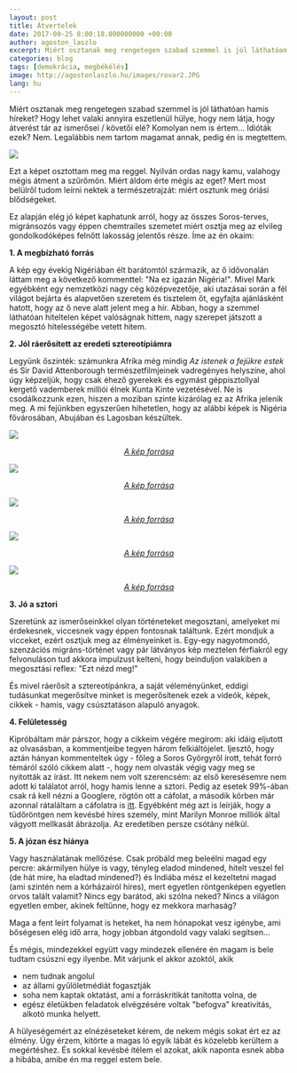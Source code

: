 ```yaml
---
layout: post
title: Átvertelek
date: 2017-09-25 8:00:18.000000000 +00:00
author: agoston_laszlo
excerpt: Miért osztanak meg rengetegen szabad szemmel is jól láthatóan hamis híreket? Hogy lehet valaki annyira eszetlenül hülye, hogy nem látja, hogy átverést tár az ismerősei / követői elé? Komolyan nem is értem... Idióták ezek? Nem. Legalábbis nem tartom magamat annak, pedig én is megtettem.
categories: blog
tags: [demokrácia, megbékélés]
image: http://agostonlaszlo.hu/images/rovar2.JPG
lang: hu
---
```

Miért osztanak meg rengetegen szabad szemmel is jól láthatóan hamis híreket? Hogy lehet valaki annyira eszetlenül hülye, hogy nem látja, hogy átverést tár az ismerősei / követői elé? Komolyan nem is értem... Idióták ezek? Nem. Legalábbis nem tartom magamat annak, pedig én is megtettem.

![](http://agostonlaszlo.hu/images/rovar.jpg)

Ezt a képet osztottam meg ma reggel. Nyilván ordas nagy kamu, valahogy mégis átment a szűrőmön. Miért áldom érte mégis az eget? Mert most belülről tudom leírni nektek a természetrajzát: miért osztunk meg óriási blődségeket.

Ez alapján elég jó képet kaphatunk arról, hogy az összes Soros-terves, migránsozós vagy éppen chemtrailes szemetet miért osztja meg az elvileg gondolkodóképes felnőtt lakosság jelentős része. Íme az én okaim:

**1. A megbízható forrás**

A kép egy évekig Nigériában élt barátomtól származik, az ő idővonalán láttam meg a következő kommenttel: "Na ez igazán Nigéria!". Mivel Mark egyébként egy nemzetközi nagy cég középvezetője, aki utazásai során a fél világot bejárta és alapvetően szeretem és tisztelem őt, egyfajta ajánlásként hatott, hogy az ő neve alatt jelent meg a hír. Abban, hogy a szemmel láthatóan hiteltelen képet valóságnak hittem, nagy szerepet játszott a megosztó hitelességébe vetett hitem.

**2. Jól ráerősített az eredeti sztereotípiámra**

Legyünk őszinték: számunkra Afrika még mindig *Az istenek a fejükre estek* és Sir David Attenborough természetfilmjeinek vadregényes helyszíne, ahol úgy képzeljük, hogy csak éhező gyerekek és egymást géppisztollyal kergető vademberek milliói élnek Kunta Kinte vezetésével. Ne is csodálkozzunk ezen, hiszen a moziban szinte kizárólag ez az Afrika jelenik meg. A mi fejünkben egyszerűen hihetetlen, hogy az alábbi képek is Nigéria fővárosában, Abujában és Lagosban készültek.

![](http://agostonlaszlo.hu/images/abuja.jpg)
<center><i><a href="https://travel.jumia.com/blog/ng/5-solid-truths-about-living-in-abuja-3051" target="blank" >A kép forrása</a></i></center>

![](http://agostonlaszlo.hu/images/lagos2.jpg)
<center><i><a href="http://commonedge.org/tag/urban-design/" target="blank" >A kép forrása</a></i></center>

![](http://agostonlaszlo.hu/images/lagos5.jpg)
<center><i><a href="http://www.enekem.com.ng/2016/10/articlelagos-vs-abuja-vs-port-harcourt.html" target="blank" >A kép forrása</a></i></center>

![](http://agostonlaszlo.hu/images/lagos3.jpg)
<center><i><a href="http://www.transformmagazine.net/articles/2016/place-branding-lagos-nigeria/" target="blank" >A kép forrása</a></i></center>

![](http://agostonlaszlo.hu/images/lagos4.jpg)
<center><i><a href="https://travel.jumia.com/blog/ng/5-solid-truths-about-living-in-abuja-3051" target="blank" >A kép forrása</a></i></center>

**3. Jó a sztori**

Szeretünk az ismerőseinkkel olyan történeteket megosztani, amelyeket mi érdekesnek, viccesnek vagy éppen fontosnak találtunk. Ezért mondjuk a vicceket, ezért osztjuk meg az élményeinket is. Egy-egy nagyotmondó, szenzációs migráns-történet vagy pár látványos kép meztelen férfiakról egy felvonuláson tud akkora impulzust kelteni, hogy beinduljon valakiben a megosztási reflex: "Ezt nézd meg!"

És mivel ráerősít a sztereotípánkra, a saját véleményünket, eddigi tudásunkat megerősítve minket is megerősítenek ezek a videók, képek, cikkek - hamis, vagy csúsztatáson alapuló anyagok.

**4. Felületesség**

Kipróbáltam már párszor, hogy a cikkeim végére megírom: aki idáig eljutott az olvasásban, a kommentjeibe tegyen három felkiáltójelet. Ijesztő, hogy aztán hányan kommenteltek úgy - főleg a Soros Györgyről írott, tehát forró témáról szóló cikkem alatt -, hogy nem olvasták végig vagy meg se nyitották az írást. Itt nekem nem volt szerencsém: az első keresésemre nem adott ki találatot arról, hogy hamis lenne a sztori. Pedig az esetek 99%-ában csak rá kell nézni a Googlere, rögtön ott a cáfolat, a második körben már azonnal rátaláltam a cáfolatra is [itt](http://www.snopes.com/cockroach-zimbabwe-x-ray/). Egyébként még azt is leírják, hogy a tüdőröntgen nem kevésbé híres személy, mint Marilyn Monroe milliók által vágyott mellkasát ábrázolja. Az eredetiben persze csótány nélkül. 

**5. A józan ész hiánya**

Vagy használatának mellőzése. Csak próbáld meg beleélni magad egy percre: akármilyen hülye is vagy, tényleg eladod mindened, hitelt veszel fel (de hát mire, ha eladtad mindened?) és Indiába mész el kezeltetni magad (ami szintén nem a kórházairól híres), mert egyetlen röntgenképen egyetlen orvos talált valamit? Nincs egy barátod, aki szólna neked? Nincs a világon egyetlen ember, akinek feltűnne, hogy ez mekkora marhaság? 

Maga a fent leírt folyamat is heteket, ha nem hónapokat vesz igénybe, ami bőségesen elég idő arra, hogy jobban átgondold vagy valaki segítsen...

És mégis, mindezekkel együtt vagy mindezek ellenére én magam is bele tudtam csúszni egy ilyenbe. Mit várjunk el akkor azoktól, akik 

- nem tudnak angolul
- az állami gyűlöletmédiát fogasztják
- soha nem kaptak oktatást, ami a forráskritikát tanította volna, de
- egész életükben feladatok elvégzésére voltak "befogva" kreativitás, alkotó munka helyett.

A hülyeségemért az elnézéseteket kérem, de nekem mégis sokat ért ez az élmény. Úgy érzem, kitörte a magas ló egyik lábát és közelebb kerültem a megértéshez. És sokkal kevésbé ítélem el azokat, akik naponta esnek abba a hibába, amibe én ma reggel estem bele.
